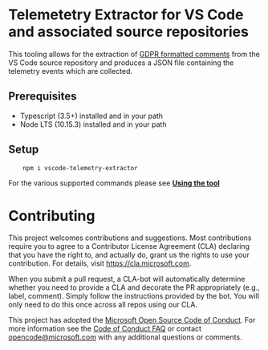 # Telemetetry Extractor for VS Code and associated source repositories

This tooling allows for the extraction of [GDPR formatted comments](./documentation/comment-code-annotations.md) from the VS Code source repository and
produces a JSON file containing the telemetry events which are collected.

## Prerequisites
* Typescript (3.5+) installed and in your path
* Node LTS (10.15.3) installed and in your path 

## Setup
```bash
    npm i vscode-telemetry-extractor
```
For the various supported commands please see [**Using the tool**](./documentation/using-the-tool.md)

# Contributing

This project welcomes contributions and suggestions.  Most contributions require you to agree to a
Contributor License Agreement (CLA) declaring that you have the right to, and actually do, grant us
the rights to use your contribution. For details, visit https://cla.microsoft.com.

When you submit a pull request, a CLA-bot will automatically determine whether you need to provide
a CLA and decorate the PR appropriately (e.g., label, comment). Simply follow the instructions
provided by the bot. You will only need to do this once across all repos using our CLA.

This project has adopted the [Microsoft Open Source Code of Conduct](https://opensource.microsoft.com/codeofconduct/).
For more information see the [Code of Conduct FAQ](https://opensource.microsoft.com/codeofconduct/faq/) or
contact [opencode@microsoft.com](mailto:opencode@microsoft.com) with any additional questions or comments.
